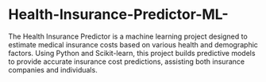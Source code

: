 # Health-Insurance-Predictor-ML-
The Health Insurance Predictor is a machine learning project designed to estimate medical insurance costs based on various health and demographic factors. Using Python and Scikit-learn, this project builds predictive models to provide accurate insurance cost predictions, assisting both insurance companies and individuals.
